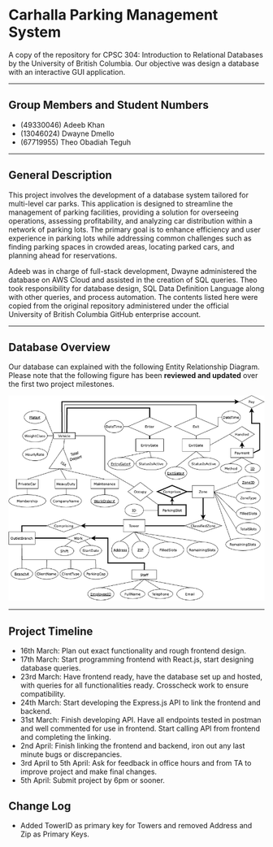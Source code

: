 # Carhalla Parking Management System

A copy of the repository for CPSC 304: Introduction to Relational Databases by the University of British Columbia. Our objective was design a database with an interactive GUI application.

---

## Group Members and Student Numbers

- (49330046) Adeeb Khan
- (13046024) Dwayne Dmello
- (67719955) Theo Obadiah Teguh

---

## General Description

This project involves the development of a database system tailored for multi-level car parks. This application is designed to streamline the management of parking facilities, providing a solution for overseeing operations, assessing profitability, and analyzing car distribution within a network of parking lots. The primary goal is to enhance efficiency and user experience in parking lots while addressing common challenges such as finding parking spaces in crowded areas, locating parked cars, and planning ahead for reservations.

Adeeb was in charge of full-stack development, Dwayne administered the database on AWS Cloud and assisted in the creation of SQL queries. Theo took responsibility for database design, SQL Data Definition Language along with other queries, and process automation. The contents listed here were copied from the original repository administered under the official University of British Columbia GitHub enterprise account.

---

## Database Overview

Our database can explained with the following Entity Relationship Diagram. Please note that the following figure has been **reviewed and updated** over the first two project milestones.

![Project_ERD](./Figures/ERD.drawio.png)

---

## Project Timeline

- 16th March: Plan out exact functionality and rough frontend design.
- 17th March: Start programming frontend with React.js, start designing database queries.
- 23rd March: Have frontend ready, have the database set up and hosted, with queries for all functionalities ready. Crosscheck work to ensure compatibility.
- 24th March: Start developing the Express.js API to link the frontend and backend.
- 31st March: Finish developing API. Have all endpoints tested in postman and well commented for use in frontend. Start calling API from frontend and completing the linking.
- 2nd April: Finish linking the frontend and backend, iron out any last minute bugs or discrepancies.
- 3rd April to 5th April: Ask for feedback in office hours and from TA to improve project and make final changes.
- 5th April: Submit project by 6pm or sooner.


## Change Log

- Added TowerID as primary key for Towers and removed Address and Zip as Primary Keys.

